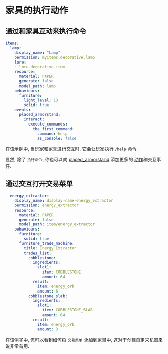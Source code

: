 # 家具的执行动作

## 通过和家具互动来执行命令

```yaml
items:
  lamp:
    display_name: "Lamp"
    permission: myitems.decorative.lamp
    lore:
    - lore-decorative-item
    resource:
      material: PAPER
      generate: false
      model_path: lamp
    behaviours:
      furniture:
        light_level: 13
        solid: true
    events:
      placed_armorstand:
        interact:
          execute_commands:
            the_first_command:
              command: help
              as_console: false
```

在该示例中, 当玩家和家具进行交互时, 它会让玩家执行 `/help` 命令.&#x20;

显然, 除了 `执行命令`, 你也可以向 [placed\_armorstand](../item-properties/events/) 添加更多的 [动作](../item-properties/events/actions.md)和交互事件.

## 通过交互打开交易菜单

```yaml
  energy_extractor:
    display_name: display-name-energy_extractor
    permission: energy_extractor
    resource:
      material: PAPER
      generate: false
      model_path: item/energy_extractor
    behaviours:
      furniture:
        solid: true
      furniture_trade_machine:
        title: Energy Extractor
        trades_list:
          cobblestone:
            ingredients:
              slot1:
                item: COBBLESTONE
                amount: 64
            result:
              item: energy_orb
              amount: 6
          cobblestone_slab:
            ingredients:
              slot1:
                item: COBBLESTONE_SLAB
                amount: 64
            result:
              item: energy_orb
              amount: 3
```

在该例子中, 您可以看到如何将 `交易菜单` 添加到家具中, 这对于创建自定义机器来说非常有用.
